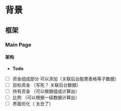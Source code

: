 # 背景

## 框架

### Main Page

#### 架构

- **Todo**

* [ ] 资金组成部分 可以添加（关联后台股票表格等子数据）
* [ ] 目标资金 （写死？ 关联后台数据）
* [ ] 持有资金 （可以根据组成计算出）
* [ ] 比例 （可以根据一级数据计算出）
* [ ] 界面优化（ 太丑了）
